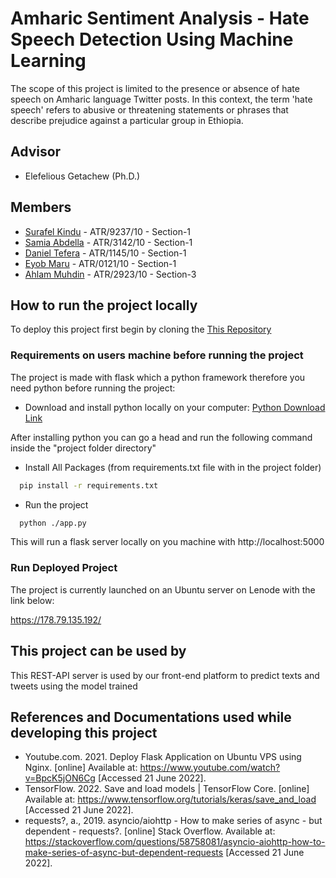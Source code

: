 # Amharic Sentiment Analysis - Hate Speech Detection Using Machine Learning

The scope of this project is limited to the presence or absence of hate 
speech on Amharic language Twitter posts. In this context, the term 'hate speech' 
refers to abusive or threatening statements or phrases that describe prejudice against 
a particular group in Ethiopia.


## Advisor

- Elefelious Getachew (Ph.D.)


## Members

- [Surafel Kindu](https://github.com/Surafeljava) - ATR/9237/10 - Section-1
- [Samia Abdella](https://github.com/Surafeljava) - ATR/3142/10 - Section-1
- [Daniel Tefera](https://github.com/Surafeljava) - ATR/1145/10 - Section-1
- [Eyob Maru](https://github.com/Surafeljava) - ATR/0121/10 - Section-1
- [Ahlam Muhdin](https://github.com/Surafeljava) - ATR/2923/10 - Section-3

## How to run the project locally

To deploy this project first begin by cloning the [This Repository](https://github.com/Surafeljava/asa-hatespeech-prediction-api)

### Requirements on users machine before running the project

The project is made with flask which a python framework therefore you need python before running the project:

* Download and install python locally on your computer: [Python Download Link](https://www.python.org/downloads/)

After installing python you can go a head and run the following command inside the "project folder directory"

* Install All Packages (from requirements.txt file with in the project folder)

```bash
  pip install -r requirements.txt
```

* Run the project

```bash
  python ./app.py
```

This will run a flask server locally on you machine with http://localhost:5000 

### Run Deployed Project

The project is currently launched on an Ubuntu server on Lenode with the link below:

https://178.79.135.192/

## This project can be used by

This REST-API server is used by our front-end platform to predict texts and tweets using the model trained

## References and Documentations used while developing this project

* Youtube.com. 2021. Deploy Flask Application on Ubuntu VPS using Nginx. [online] Available at: <https://www.youtube.com/watch?v=BpcK5jON6Cg> [Accessed 21 June 2022].
* TensorFlow. 2022. Save and load models  |  TensorFlow Core. [online] Available at: <https://www.tensorflow.org/tutorials/keras/save_and_load> [Accessed 21 June 2022].
* requests?, a., 2019. asyncio/aiohttp - How to make series of async - but dependent - requests?. [online] Stack Overflow. Available at: <https://stackoverflow.com/questions/58758081/asyncio-aiohttp-how-to-make-series-of-async-but-dependent-requests> [Accessed 21 June 2022].
